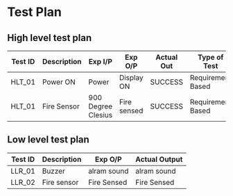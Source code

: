 # Test Plan 
## High level test plan
|Test ID | Description | Exp I/P | Exp O/P | Actual Out | Type of Test
|--------|-------------|---------|---------|------------|-------------
| HLT_01 | Power ON | Power | Display ON | SUCCESS | Requirement Based 
| HLT_01 | Fire Sensor | 900 Degree Clesius | Fire sensed | SUCCESS | Requirement Based 


## Low level test plan

|Test ID | Description | Exp O/P | Actual Output |
|--------|-------------|---------|---------------|
| LLR_01 | Buzzer | alram sound | alram sound |
| LLR_02 | Fire sensor | Fire Sensed  | Fire Sensed |

